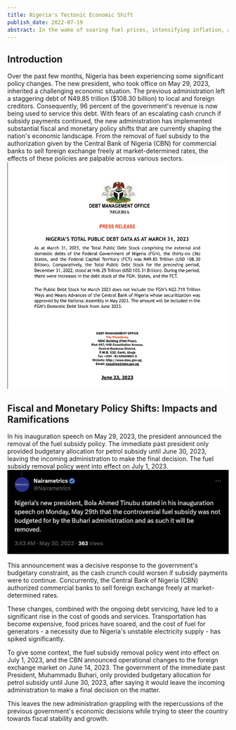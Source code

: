 ```yaml
---
title: Nigeria's Tectonic Economic Shift
publish_date: 2022-07-19
abstract: In the wake of soaring fuel prices, intensifying inflation, and a fluctuating exchange rate, everyday life in Nigeria has become a tangle of challenges. The effects ripple through our transportation, our food, our essential goods, and undeniably, our livelihoods. Amid this turbulence, I am making a decisive pivot, restructuring Ovabor Development Labs Limited to help navigate the storm. 
---
```


## Introduction
Over the past few months, Nigeria has been experiencing some significant policy changes. The new president, who took office on May 29, 2023, inherited a challenging economic situation. The previous administration left a staggering debt of N49.85 trillion ($108.30 billion) to local and foreign creditors. Consequently, 96 percent of the government's revenue is now being used to service this debt. With fears of an escalating cash crunch if subsidy payments continued, the new administration has implemented substantial fiscal and monetary policy shifts that are currently shaping the nation's economic landscape.  From the removal of fuel subsidy to the authorization given by the Central Bank of Nigeria (CBN) for commercial banks to sell foreign exchange freely at market-determined rates, the effects of these policies are palpable across various sectors.
  <img src="second/dmo.png"/>

## Fiscal and Monetary Policy Shifts: Impacts and Ramifications
In his inauguration speech on May 29, 2023, the president announced the removal of the fuel subsidy policy. The immediate past president only provided budgetary allocation for petrol subsidy until June 30, 2023, leaving the incoming administration to make the final decision. The fuel subsidy removal policy went into effect on July 1, 2023. 
 <img src="second/rv.png"/>







This announcement was a decisive response to the government's budgetary constraint, as the cash crunch could worsen if subsidy payments were to continue. Concurrently, the Central Bank of Nigeria (CBN) authorized commercial banks to sell foreign exchange freely at market-determined rates.

These changes, combined with the ongoing debt servicing, have led to a significant rise in the cost of goods and services. Transportation has become expensive, food prices have soared, and the cost of fuel for generators - a necessity due to Nigeria's unstable electricity supply - has spiked significantly.

To give some context, the fuel subsidy removal policy went into effect on July 1, 2023, and the CBN announced operational changes to the foreign exchange market on June 14, 2023. The government of the immediate past President, Muhammadu Buhari, only provided budgetary allocation for petrol subsidy until June 30, 2023, after saying it would leave the incoming administration to make a final decision on the matter.

This leaves the new administration grappling with the repercussions of the previous government's economic decisions while trying to steer the country towards fiscal stability and growth.
